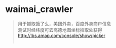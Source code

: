 # waimai_crawler
> 用于抓取饿了么，美团外卖，百度外卖商户信息
<br/> 测试时经纬度可去高德地图坐标拾取处获得
<br/> http://lbs.amap.com/console/show/picker
<br/><br/>
 
